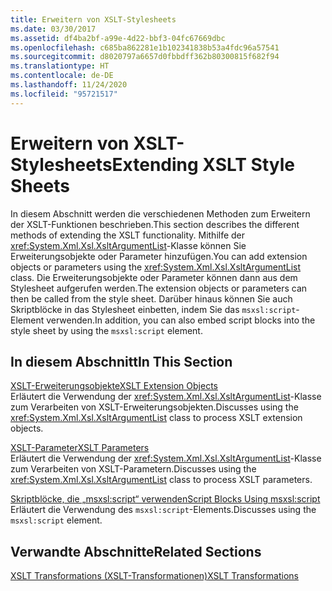 ```yaml
---
title: Erweitern von XSLT-Stylesheets
ms.date: 03/30/2017
ms.assetid: df4ba2bf-a99e-4d22-bbf3-04fc67669dbc
ms.openlocfilehash: c685ba862281e1b102341838b53a4fdc96a57541
ms.sourcegitcommit: d8020797a6657d0fbbdff362b80300815f682f94
ms.translationtype: HT
ms.contentlocale: de-DE
ms.lasthandoff: 11/24/2020
ms.locfileid: "95721517"
---
```

# <a name="extending-xslt-style-sheets"></a><span data-ttu-id="96fff-102">Erweitern von XSLT-Stylesheets</span><span class="sxs-lookup"><span data-stu-id="96fff-102">Extending XSLT Style Sheets</span></span>

<span data-ttu-id="96fff-103">In diesem Abschnitt werden die verschiedenen Methoden zum Erweitern der XSLT-Funktionen beschrieben.</span><span class="sxs-lookup"><span data-stu-id="96fff-103">This section describes the different methods of extending the XSLT functionality.</span></span> <span data-ttu-id="96fff-104">Mithilfe der <xref:System.Xml.Xsl.XsltArgumentList>-Klasse können Sie Erweiterungsobjekte oder Parameter hinzufügen.</span><span class="sxs-lookup"><span data-stu-id="96fff-104">You can add extension objects or parameters using the <xref:System.Xml.Xsl.XsltArgumentList> class.</span></span> <span data-ttu-id="96fff-105">Die Erweiterungsobjekte oder Parameter können dann aus dem Stylesheet aufgerufen werden.</span><span class="sxs-lookup"><span data-stu-id="96fff-105">The extension objects or parameters can then be called from the style sheet.</span></span> <span data-ttu-id="96fff-106">Darüber hinaus können Sie auch Skriptblöcke in das Stylesheet einbetten, indem Sie das `msxsl:script`-Element verwenden.</span><span class="sxs-lookup"><span data-stu-id="96fff-106">In addition, you can also embed script blocks into the style sheet by using the `msxsl:script` element.</span></span>  
  
## <a name="in-this-section"></a><span data-ttu-id="96fff-107">In diesem Abschnitt</span><span class="sxs-lookup"><span data-stu-id="96fff-107">In This Section</span></span>  

 [<span data-ttu-id="96fff-108">XSLT-Erweiterungsobjekte</span><span class="sxs-lookup"><span data-stu-id="96fff-108">XSLT Extension Objects</span></span>](xslt-extension-objects.md)  
 <span data-ttu-id="96fff-109">Erläutert die Verwendung der <xref:System.Xml.Xsl.XsltArgumentList>-Klasse zum Verarbeiten von XSLT-Erweiterungsobjekten.</span><span class="sxs-lookup"><span data-stu-id="96fff-109">Discusses using the <xref:System.Xml.Xsl.XsltArgumentList> class to process XSLT extension objects.</span></span>  
  
 [<span data-ttu-id="96fff-110">XSLT-Parameter</span><span class="sxs-lookup"><span data-stu-id="96fff-110">XSLT Parameters</span></span>](xslt-parameters.md)  
 <span data-ttu-id="96fff-111">Erläutert die Verwendung der <xref:System.Xml.Xsl.XsltArgumentList>-Klasse zum Verarbeiten von XSLT-Parametern.</span><span class="sxs-lookup"><span data-stu-id="96fff-111">Discusses using the <xref:System.Xml.Xsl.XsltArgumentList> class to process XSLT parameters.</span></span>  
  
 [<span data-ttu-id="96fff-112">Skriptblöcke, die „msxsl:script“ verwenden</span><span class="sxs-lookup"><span data-stu-id="96fff-112">Script Blocks Using msxsl:script</span></span>](script-blocks-using-msxsl-script.md)  
 <span data-ttu-id="96fff-113">Erläutert die Verwendung des `msxsl:script`-Elements.</span><span class="sxs-lookup"><span data-stu-id="96fff-113">Discusses using the `msxsl:script` element.</span></span>  
  
## <a name="related-sections"></a><span data-ttu-id="96fff-114">Verwandte Abschnitte</span><span class="sxs-lookup"><span data-stu-id="96fff-114">Related Sections</span></span>  

 [<span data-ttu-id="96fff-115">XSLT Transformations (XSLT-Transformationen)</span><span class="sxs-lookup"><span data-stu-id="96fff-115">XSLT Transformations</span></span>](xslt-transformations.md)
